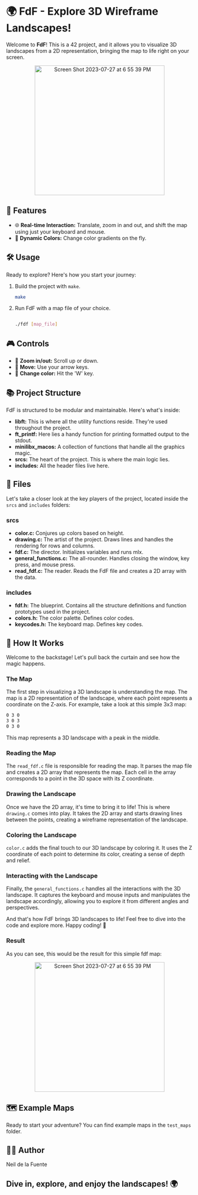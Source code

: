 # 🌍 FdF - Explore 3D Wireframe Landscapes!
Welcome to **FdF**! This is a 42 project, and it allows you to visualize 3D landscapes from a 2D representation, bringing the map to life right on your screen.
<div align="center">
    <img width="350" alt="Screen Shot 2023-07-27 at 6 55 39 PM" src="https://github.com/Neilus03/FdF-42/assets/87651732/4d698bda-f5a3-494d-a9bd-94541c60739c">
</div>


## 🚀 Features

- 🌐 **Real-time Interaction:** Translate, zoom in and out, and shift the map using just your keyboard and mouse.
- 🎨 **Dynamic Colors:** Change color gradients on the fly.

## 🛠️ Usage

Ready to explore? Here's how you start your journey:

1. Build the project with `make`.

    ```sh
    make
    ```

2. Run FdF with a map file of your choice.

    ```sh

    ./fdf [map_file]
    ```

## 🎮 Controls

- 🧐 **Zoom in/out:** Scroll up or down.
- 🏃 **Move:** Use your arrow keys.
- 🌈 **Change color:** Hit the 'W' key.

## 📚 Project Structure

FdF is structured to be modular and maintainable. Here's what's inside:

- **libft:** This is where all the utility functions reside. They're used throughout the project.
- **ft_printf:** Here lies a handy function for printing formatted output to the stdout.
- **minilibx_macos:** A collection of functions that handle all the graphics magic.
- **srcs:** The heart of the project. This is where the main logic lies.
- **includes:** All the header files live here.

## 📁 Files

Let's take a closer look at the key players of the project, located inside the `srcs` and `includes` folders:

### srcs

- **color.c:** Conjures up colors based on height.
- **drawing.c:** The artist of the project. Draws lines and handles the rendering for rows and columns.
- **fdf.c:** The director. Initializes variables and runs mlx.
- **general_functions.c:** The all-rounder. Handles closing the window, key press, and mouse press.
- **read_fdf.c:** The reader. Reads the FdF file and creates a 2D array with the data.

### includes

- **fdf.h:** The blueprint. Contains all the structure definitions and function prototypes used in the project.
- **colors.h:** The color palette. Defines color codes.
- **keycodes.h:** The keyboard map. Defines key codes.

## 🎩 How It Works

Welcome to the backstage! Let's pull back the curtain and see how the magic happens.

### The Map

The first step in visualizing a 3D landscape is understanding the map. The map is a 2D representation of the landscape, where each point represents a coordinate on the Z-axis. For example, take a look at this simple 3x3 map:
```sh
0 3 0
3 0 3
0 3 0
```


This map represents a 3D landscape with a peak in the middle.

### Reading the Map

The `read_fdf.c` file is responsible for reading the map. It parses the map file and creates a 2D array that represents the map. Each cell in the array corresponds to a point in the 3D space with its Z coordinate.

### Drawing the Landscape

Once we have the 2D array, it's time to bring it to life! This is where `drawing.c` comes into play. It takes the 2D array and starts drawing lines between the points, creating a wireframe representation of the landscape.

### Coloring the Landscape

`color.c` adds the final touch to our 3D landscape by coloring it. It uses the Z coordinate of each point to determine its color, creating a sense of depth and relief.

### Interacting with the Landscape

Finally, the `general_functions.c` handles all the interactions with the 3D landscape. It captures the keyboard and mouse inputs and manipulates the landscape accordingly, allowing you to explore it from different angles and perspectives.

And that's how FdF brings 3D landscapes to life! Feel free to dive into the code and explore more. Happy coding! 🚀

### Result

As you can see, this would be the result for this simple fdf map:

<div align="center">
    <img width="350" alt="Screen Shot 2023-07-27 at 6 55 39 PM" src="https://github.com/Neilus03/FdF-42/assets/87651732/1eaeaf47-59f6-4cbb-9850-d01baadb9100">
</div>


## 🗺️ Example Maps

Ready to start your adventure? You can find example maps in the `test_maps` folder.

## 👨‍💻 Author

Neil de la Fuente

## Dive in, explore, and enjoy the landscapes! 🌍
